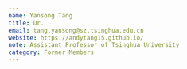 ```yaml
---
name: Yansong Tang
title: Dr.
email: tang.yansong@sz.tsinghua.edu.cn
website: https://andytang15.github.io/
note: Assistant Professor of Tsinghua University
category: Former Members
---
```

